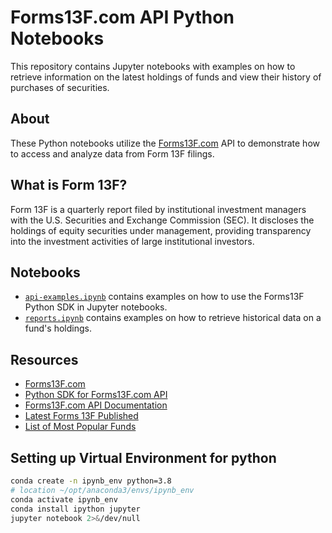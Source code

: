 # Forms13F.com API Python Notebooks

This repository contains Jupyter notebooks with examples on how to retrieve information on the latest holdings of funds and view their history of purchases of securities.

## About

These Python notebooks utilize the [Forms13F.com](https://forms13f.com) API to demonstrate how to access and analyze data from Form 13F filings.

## What is Form 13F?

Form 13F is a quarterly report filed by institutional investment managers with the U.S. Securities and Exchange Commission (SEC). It discloses the holdings of equity securities under management, providing transparency into the investment activities of large institutional investors.

## Notebooks

- [`api-examples.ipynb`](api-examples.ipynb) contains examples on how to use the Forms13F Python SDK in Jupyter notebooks.
- [`reports.ipynb`](reports.ipynb) contains examples on how to retrieve historical data on a fund's holdings.

## Resources

- [Forms13F.com](https://forms13f.com)
- [Python SDK for Forms13F.com API](https://github.com/forms13f/python-sdk)
- [Forms13F.com API Documentation](https://forms13f.github.io/api-docs/)
- [Latest Forms 13F Published](https://forms13f.com/pages/latest.html)
- [List of Most Popular Funds](https://forms13f.com/pages/popular.html)

## Setting up Virtual Environment for python

```bash
conda create -n ipynb_env python=3.8
# location ~/opt/anaconda3/envs/ipynb_env
conda activate ipynb_env
conda install ipython jupyter
jupyter notebook 2>&/dev/null